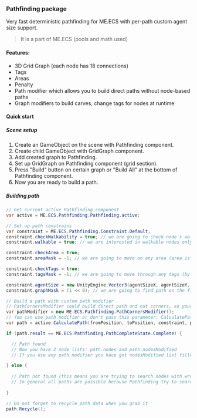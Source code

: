 ### Pathfinding package

Very fast deterministic pathfinding for ME.ECS with per-path custom agent size support.
> It is a part of ME.ECS (pools and math used)

#### Features:
* 3D Grid Graph (each node has 18 connections)
* Tags
* Areas
* Penalty
* Path modifier which allows you to build direct paths without node-based paths
* Graph modifiers to build carves, change tags for nodes at runtime

#### Quick start

##### Scene setup

1. Create an GameObject on the scene with Pathfinding component.
2. Create child GameObject with GridGraph component.
3. Add created graph to Pathfinding.
4. Set up GridGraph on Pathfinding component (grid section).
5. Press "Build" button on certain graph or "Build All" at the bottom of Pathfinding component.
6. Now you are ready to build a path.

##### Building path

```csharp
// Get current active Pathfinding component
var active = ME.ECS.Pathfinding.Pathfinding.active;

// Set up path constrains
var constraint = ME.ECS.Pathfinding.Constraint.Default;
constraint.checkWalkability = true; // we are going to check node's walkability (default value is true)
constraint.walkable = true; // we are interested in walkable nodes only (default value is true)

constraint.checkArea = true;
constraint.areaMask = -1; // we are going to move on any area (area is the block bordered with unwalkable nodes)

constraint.checkTags = true;
constraint.tagsMask = -1; // we are going to move through any tags (by default this value is -1, so you can set checkTags = false)

constraint.agentSize = new UnityEngine.Vector3(agentSizeX, agentSizeY, agentSizeZ);
constraint.graphMask = (1 << 0); // we are going to find path on the first graph only (by default this value is -1 (any), so you can leave it -1)

// Build a path with custom path modifier
// PathCornersModifier could build direct path and cut corners, so your path will be more user-friendly.
var pathModifier = new ME.ECS.Pathfinding.PathCornersModifier();
// You can use path modifier or don't pass this parameter: CalculatePath(p1, p2, constrant)
var path = active.CalculatePath(fromPosition, toPosition, constraint, pathModifier);

if (path.result == ME.ECS.Pathfinding.PathCompleteState.Complete) {

  // Path found
  // Now you have 2 node lists: path.nodes and path.nodesModified
  // If you use any path modifier you have got nodesModified list filled with new nodes and if not this list will be null

} else {
  
  // Path not found (this means you are trying to search nodes with wrong constrains)
  // In general all paths are possible because Pathfinding try to search nearest suitable nodes instead of returns NotExist state. But if you pass wrong constrants and no node will suitable for this - so the path couldn't been calculated.
  
}

// Do not forget to recycle path data when you grab it
path.Recycle();
